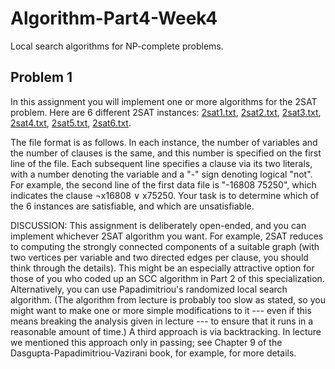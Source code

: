 # Algorithm-Part4-Week4
Local search algorithms for NP-complete problems.

## Problem 1
In this assignment you will implement one or more algorithms for the 2SAT problem. Here are 6 different 2SAT instances:
[2sat1.txt](https://d18ky98rnyall9.cloudfront.net/_02c1945398be467219866ee1c3294d2d_2sat1.txt?Expires=1574208000&Signature=EdVgiNCAsWoit4~T0Y1nuqDzhufYCl-AsQU8ibRng43S4DZ8bPawc39dKYCc0XV8ISQdtP1LWffimiuP9H-EQKB4bGNkOnvW3zFUrrDau3eNax0q1h6BnyW4RVXEpWci92a8nPSp9tgevN9HvXV0i1ctphodoZhnv2lGUralwm4_&Key-Pair-Id=APKAJLTNE6QMUY6HBC5A),
[2sat2.txt](https://d18ky98rnyall9.cloudfront.net/_02c1945398be467219866ee1c3294d2d_2sat2.txt?Expires=1574208000&Signature=Nwzxu~pWEVOF~uXVdx1m3YQ07WUEIo7s5zP9JIViHpAbyQkKGaiMWgRzIilSkSIpOWHeoFNBKHYJxpjgE3lYhUD2jcHkESlifLSATLAlu8efaPPOsBYCx3-Jn5fCnuVYJvCFfRFtnJiB4dMypPoOSZzlvp5LjbLwNQLRzzsRARM_&Key-Pair-Id=APKAJLTNE6QMUY6HBC5A),
[2sat3.txt](https://d18ky98rnyall9.cloudfront.net/_02c1945398be467219866ee1c3294d2d_2sat3.txt?Expires=1574208000&Signature=Ml1tW2E3L5rxFuOR1VlWS4GnQLeK39PgG1Lbe0IwujrMFs529f1is1fiUO0Gk1TLUA5B1hUIjtGP2TZciGepnjmbzyo3ayM8NuvO1KM25JGwnh50V8t4-ndUYIsrtPBN1Fz6zUMkBn~NnzRKJiPvboBmIbI6CqBeDp3UDrj1-S4_&Key-Pair-Id=APKAJLTNE6QMUY6HBC5A),
[2sat4.txt](https://d18ky98rnyall9.cloudfront.net/_02c1945398be467219866ee1c3294d2d_2sat4.txt?Expires=1574208000&Signature=MKeMbct-DVS0UM3vMuer0OpXCPCVt8gdD2XFMGa~f~-a3ErDmG6ZZI07Ed~RPFncj9~Es7pDPCOE8PtN-akqWhGl25YhTJVACIqkiMD44L7JilvAXqe3ALGGfdZ~estusC5UFuif~Dnc7toWVqvS-rr6D7A7juC6dZFFv4Wz4xE_&Key-Pair-Id=APKAJLTNE6QMUY6HBC5A),
[2sat5.txt](https://d18ky98rnyall9.cloudfront.net/_02c1945398be467219866ee1c3294d2d_2sat5.txt?Expires=1574208000&Signature=K0oaKIEcxBta35zdC7P2HsGTNWkYfeCEgNnkfuofbRgnatVSKEzBA6QwngyCI-swvfP-MIKNs-MgrGixR7SXXBCVNyBTUGX-KkuVRyUvMZ3Nvwsgm7uyvDr134wwGcDRlCHHaF0y3hgDJYAXY1OBaMw~i8xZ8YH9BsVMjdNc9rk_&Key-Pair-Id=APKAJLTNE6QMUY6HBC5A),
[2sat6.txt](https://d18ky98rnyall9.cloudfront.net/_02c1945398be467219866ee1c3294d2d_2sat6.txt?Expires=1574208000&Signature=EmV5d2Dq6hmb0jQxqqvkdeW38McNV2y29Hy15qoiqD17zo-1hKUBt9UvqN4hjloj~-6L0z8LvhSz6Zgop3Jb8qS92TvRDZ6Yq4St7OxaYz1daj9GHsEcQ00nJs8z4N16NnFWil19gb3dz3iH6TQuQlhU~Y5GDI8XR0RHPX4VdBo_&Key-Pair-Id=APKAJLTNE6QMUY6HBC5A).

The file format is as follows. In each instance, the number of variables and the number of clauses is the same, and this number is specified on the first line of the file. Each subsequent line specifies a clause via its two literals, with a number denoting the variable and a "-" sign denoting logical "not". For example, the second line of the first data file is "-16808 75250", which indicates the clause ¬x16808 ∨ x75250. Your task is to determine which of the 6 instances are satisfiable, and which are unsatisfiable.

DISCUSSION: This assignment is deliberately open-ended, and you can implement whichever 2SAT algorithm you want. For example, 2SAT reduces to computing the strongly connected components of a suitable graph (with two vertices per variable and two directed edges per clause, you should think through the details). This might be an especially attractive option for those of you who coded up an SCC algorithm in Part 2 of this specialization. Alternatively, you can use Papadimitriou's randomized local search algorithm. (The algorithm from lecture is probably too slow as stated, so you might want to make one or more simple modifications to it --- even if this means breaking the analysis given in lecture --- to ensure that it runs in a reasonable amount of time.) A third approach is via backtracking. In lecture we mentioned this approach only in passing; see Chapter 9 of the Dasgupta-Papadimitriou-Vazirani book, for example, for more details.
